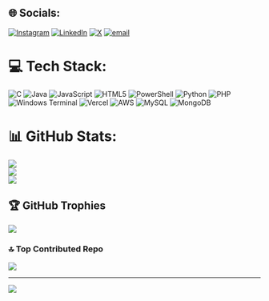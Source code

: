 
## 🌐 Socials:
[![Instagram](https://img.shields.io/badge/Instagram-%23E4405F.svg?logo=Instagram&logoColor=white)](https://instagram.com/uthu_97) [![LinkedIn](https://img.shields.io/badge/LinkedIn-%230077B5.svg?logo=linkedin&logoColor=white)](https://linkedin.com/in/uthum-nalinda) [![X](https://img.shields.io/badge/X-black.svg?logo=X&logoColor=white)](https://x.com/UthumN2809) [![email](https://img.shields.io/badge/Email-D14836?logo=gmail&logoColor=white)](mailto:uthumnalinda@gmail.com) 

# 💻 Tech Stack:
![C](https://img.shields.io/badge/c-%2300599C.svg?style=for-the-badge&logo=c&logoColor=white) ![Java](https://img.shields.io/badge/java-%23ED8B00.svg?style=for-the-badge&logo=openjdk&logoColor=white) ![JavaScript](https://img.shields.io/badge/javascript-%23323330.svg?style=for-the-badge&logo=javascript&logoColor=%23F7DF1E) ![HTML5](https://img.shields.io/badge/html5-%23E34F26.svg?style=for-the-badge&logo=html5&logoColor=white) ![PowerShell](https://img.shields.io/badge/PowerShell-%235391FE.svg?style=for-the-badge&logo=powershell&logoColor=white) ![Python](https://img.shields.io/badge/python-3670A0?style=for-the-badge&logo=python&logoColor=ffdd54) ![PHP](https://img.shields.io/badge/php-%23777BB4.svg?style=for-the-badge&logo=php&logoColor=white) ![Windows Terminal](https://img.shields.io/badge/Windows%20Terminal-%234D4D4D.svg?style=for-the-badge&logo=windows-terminal&logoColor=white) ![Vercel](https://img.shields.io/badge/vercel-%23000000.svg?style=for-the-badge&logo=vercel&logoColor=white) ![AWS](https://img.shields.io/badge/AWS-%23FF9900.svg?style=for-the-badge&logo=amazon-aws&logoColor=white) ![MySQL](https://img.shields.io/badge/mysql-4479A1.svg?style=for-the-badge&logo=mysql&logoColor=white) ![MongoDB](https://img.shields.io/badge/MongoDB-%234ea94b.svg?style=for-the-badge&logo=mongodb&logoColor=white)
# 📊 GitHub Stats:
![](https://github-readme-stats.vercel.app/api?username=Uthumnalinda&theme=dark&hide_border=false&include_all_commits=true&count_private=true)<br/>
![](https://nirzak-streak-stats.vercel.app/?user=Uthumnalinda&theme=dark&hide_border=false)<br/>
![](https://github-readme-stats.vercel.app/api/top-langs/?username=Uthumnalinda&theme=dark&hide_border=false&include_all_commits=true&count_private=true&layout=compact)

## 🏆 GitHub Trophies
![](https://github-profile-trophy.vercel.app/?username=Uthumnalinda&theme=radical&no-frame=false&no-bg=false&margin-w=4)

### 🔝 Top Contributed Repo
![](https://github-contributor-stats.vercel.app/api?username=Uthumnalinda&limit=5&theme=dark&combine_all_yearly_contributions=true)

---
[![](https://visitcount.itsvg.in/api?id=Uthumnalinda&icon=1&color=0)](https://visitcount.itsvg.in)

<!-- Proudly created with GPRM ( https://gprm.itsvg.in ) -->
